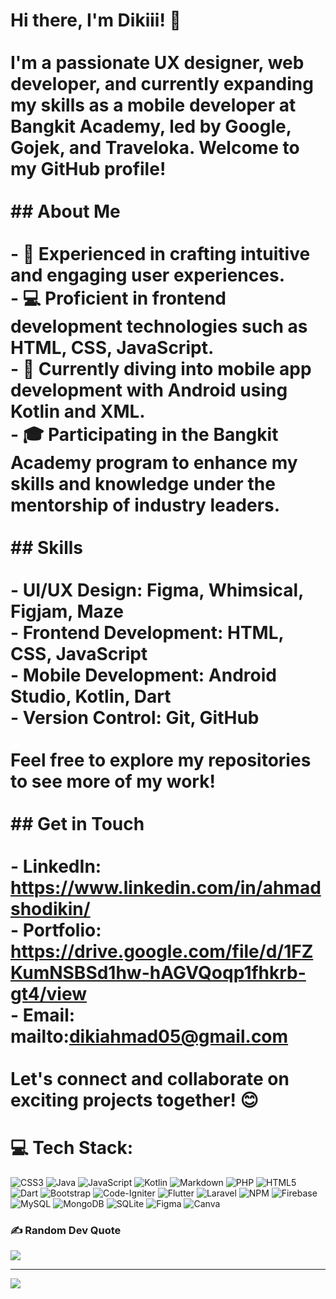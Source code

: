 # Hi there, I'm Dikiii! 👋<br><br>I'm a passionate UX designer, web developer, and currently expanding my skills as a mobile developer at Bangkit Academy, led by Google, Gojek, and Traveloka. Welcome to my GitHub profile!<br><br>## About Me<br><br>- 🌟 Experienced in crafting intuitive and engaging user experiences.<br>- 💻 Proficient in frontend development technologies such as HTML, CSS, JavaScript.<br>- 📱 Currently diving into mobile app development with Android using Kotlin and XML.<br>- 🎓 Participating in the Bangkit Academy program to enhance my skills and knowledge under the mentorship of industry leaders.<br><br>## Skills<br><br>- **UI/UX Design**: Figma, Whimsical, Figjam, Maze<br>- **Frontend Development**: HTML, CSS, JavaScript<br>- **Mobile Development**: Android Studio, Kotlin, Dart<br>- **Version Control**: Git, GitHub<br><br>Feel free to explore my repositories to see more of my work!<br><br>## Get in Touch<br><br>- LinkedIn: https://www.linkedin.com/in/ahmadshodikin/<br>- Portfolio: https://drive.google.com/file/d/1FZKumNSBSd1hw-hAGVQoqp1fhkrb-gt4/view<br>- Email: mailto:dikiahmad05@gmail.com<br><br>Let's connect and collaborate on exciting projects together! 😊


# 💻 Tech Stack:
![CSS3](https://img.shields.io/badge/css3-%231572B6.svg?style=flat-square&logo=css3&logoColor=white) ![Java](https://img.shields.io/badge/java-%23ED8B00.svg?style=flat-square&logo=openjdk&logoColor=white) ![JavaScript](https://img.shields.io/badge/javascript-%23323330.svg?style=flat-square&logo=javascript&logoColor=%23F7DF1E) ![Kotlin](https://img.shields.io/badge/kotlin-%237F52FF.svg?style=flat-square&logo=kotlin&logoColor=white) ![Markdown](https://img.shields.io/badge/markdown-%23000000.svg?style=flat-square&logo=markdown&logoColor=white) ![PHP](https://img.shields.io/badge/php-%23777BB4.svg?style=flat-square&logo=php&logoColor=white) ![HTML5](https://img.shields.io/badge/html5-%23E34F26.svg?style=flat-square&logo=html5&logoColor=white) ![Dart](https://img.shields.io/badge/dart-%230175C2.svg?style=flat-square&logo=dart&logoColor=white) ![Bootstrap](https://img.shields.io/badge/bootstrap-%238511FA.svg?style=flat-square&logo=bootstrap&logoColor=white) ![Code-Igniter](https://img.shields.io/badge/CodeIgniter-%23EF4223.svg?style=flat-square&logo=codeIgniter&logoColor=white) ![Flutter](https://img.shields.io/badge/Flutter-%2302569B.svg?style=flat-square&logo=Flutter&logoColor=white) ![Laravel](https://img.shields.io/badge/laravel-%23FF2D20.svg?style=flat-square&logo=laravel&logoColor=white) ![NPM](https://img.shields.io/badge/NPM-%23CB3837.svg?style=flat-square&logo=npm&logoColor=white) ![Firebase](https://img.shields.io/badge/firebase-a08021?style=flat-square&logo=firebase&logoColor=ffcd34) ![MySQL](https://img.shields.io/badge/mysql-4479A1.svg?style=flat-square&logo=mysql&logoColor=white) ![MongoDB](https://img.shields.io/badge/MongoDB-%234ea94b.svg?style=flat-square&logo=mongodb&logoColor=white) ![SQLite](https://img.shields.io/badge/sqlite-%2307405e.svg?style=flat-square&logo=sqlite&logoColor=white) ![Figma](https://img.shields.io/badge/figma-%23F24E1E.svg?style=flat-square&logo=figma&logoColor=white) ![Canva](https://img.shields.io/badge/Canva-%2300C4CC.svg?style=flat-square&logo=Canva&logoColor=white)

### ✍️ Random Dev Quote
![](https://quotes-github-readme.vercel.app/api?type=horizontal&theme=radical)

---
[![](https://visitcount.itsvg.in/api?id=AhmadShodikinn&icon=2&color=1)](https://visitcount.itsvg.in)
